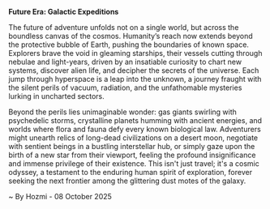 
**Future Era: Galactic Expeditions**

The future of adventure unfolds not on a single world, but across the boundless canvas of the cosmos. Humanity’s reach now extends beyond the protective bubble of Earth, pushing the boundaries of known space. Explorers brave the void in gleaming starships, their vessels cutting through nebulae and light-years, driven by an insatiable curiosity to chart new systems, discover alien life, and decipher the secrets of the universe. Each jump through hyperspace is a leap into the unknown, a journey fraught with the silent perils of vacuum, radiation, and the unfathomable mysteries lurking in uncharted sectors.

Beyond the perils lies unimaginable wonder: gas giants swirling with psychedelic storms, crystalline planets humming with ancient energies, and worlds where flora and fauna defy every known biological law. Adventurers might unearth relics of long-dead civilizations on a desert moon, negotiate with sentient beings in a bustling interstellar hub, or simply gaze upon the birth of a new star from their viewport, feeling the profound insignificance and immense privilege of their existence. This isn't just travel; it's a cosmic odyssey, a testament to the enduring human spirit of exploration, forever seeking the next frontier among the glittering dust motes of the galaxy.

~ By Hozmi - 08 October 2025
